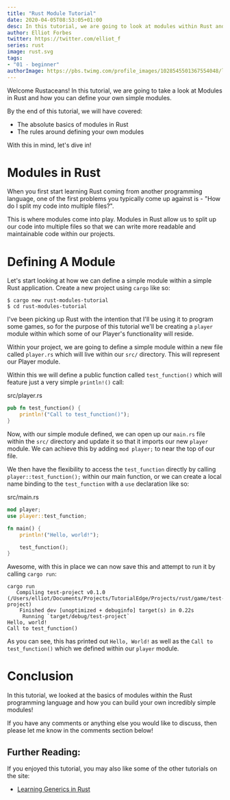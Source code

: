 ```yaml
---
title: "Rust Module Tutorial"
date: 2020-04-05T08:53:05+01:00
desc: In this tutorial, we are going to look at modules within Rust and how you can define and import your own simple modules!
author: Elliot Forbes
twitter: https://twitter.com/elliot_f
series: rust
image: rust.svg
tags:
- "01 - beginner"
authorImage: https://pbs.twimg.com/profile_images/1028545501367554048/lzr43cQv_400x400.jpg
---
```


Welcome Rustaceans! In this tutorial, we are going to take a look at Modules in Rust and how you can define your own simple modules.

By the end of this tutorial, we will have covered:

* The absolute basics of modules in Rust
* The rules around defining your own modules

With this in mind, let's dive in!

# Modules in Rust

When you first start learning Rust coming from another programming language, one of the first problems you typically come up against is - "How do I split my code into multiple files?".

This is where modules come into play. Modules in Rust allow us to split up our code into multiple files so that we can write more readable and maintainable code within our projects.

# Defining A Module

Let's start looking at how we can define a simple module within a simple Rust application. Create a new project using `cargo` like so:

```output
$ cargo new rust-modules-tutorial
$ cd rust-modules-tutorial
```

I've been picking up Rust with the intention that I'll be using it to program some games, so for the purpose of this tutorial we'll be creating a `player` module within which some of our Player's functionality will reside.

Within your project, we are going to define a simple module within a new file called `player.rs` which will live within our `src/` directory. This will represent our Player module.

Within this we will define a public function called `test_function()` which will feature just a very simple `println!()` call:

<div class="filename"> src/player.rs </div>

```rust
pub fn test_function() {
    println!("Call to test_function()");
}
```

Now, with our simple module defined, we can open up our `main.rs` file within the `src/` directory and update it so that it imports our new `player` module. We can achieve this by adding `mod player;` to near the top of our file.

We then have the flexibility to access the `test_function` directly by calling `player::test_function();` within our main function, or we can create a local name binding to the `test_function` with a `use` declaration like so:

<div class="filename"> src/main.rs </div>

```rust
mod player;
use player::test_function;

fn main() {
    println!("Hello, world!");

    test_function();
}
```

Awesome, with this in place we can now save this and attempt to run it by calling `cargo run`:

```output
cargo run
   Compiling test-project v0.1.0 (/Users/elliot/Documents/Projects/TutorialEdge/Projects/rust/game/test-project)
    Finished dev [unoptimized + debuginfo] target(s) in 0.22s
     Running `target/debug/test-project`
Hello, world!
Call to test_function()
```

As you can see, this has printed out `Hello, World!` as well as the `Call to test_function()` which we defined within our `player` module. 

<!-- TODO: Add section on module paths -->

# Conclusion

In this tutorial, we looked at the basics of modules within the Rust programming language and how you can build your own incredibly simple modules!

If you have any comments or anything else you would like to discuss, then please let me know in the comments section below!

## Further Reading:

If you enjoyed this tutorial, you may also like some of the other tutorials on the site:

* [Learning Generics in Rust](/rust/learning-generics-in-rust/)